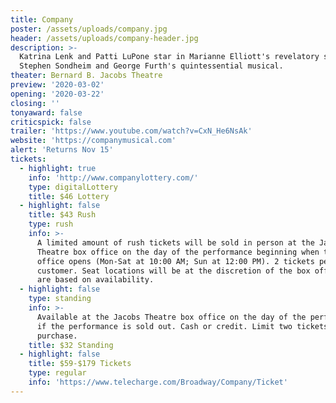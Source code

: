 ```yaml
---
title: Company
poster: /assets/uploads/company.jpg
header: /assets/uploads/company-header.jpg
description: >-
  Katrina Lenk and Patti LuPone star in Marianne Elliott's revelatory staging of
  Stephen Sondheim and George Furth's quintessential musical.
theater: Bernard B. Jacobs Theatre
preview: '2020-03-02'
opening: '2020-03-22'
closing: ''
tonyaward: false
criticspick: false
trailer: 'https://www.youtube.com/watch?v=CxN_He6NsAk'
website: 'https://companymusical.com'
alert: 'Returns Nov 15'
tickets:
  - highlight: true
    info: 'http://www.companylottery.com/'
    type: digitalLottery
    title: $46 Lottery
  - highlight: false
    title: $43 Rush
    type: rush
    info: >-
      A limited amount of rush tickets will be sold in person at the Jacobs
      Theatre box office on the day of the performance beginning when the box
      office opens (Mon-Sat at 10:00 AM; Sun at 12:00 PM). 2 tickets per
      customer. Seat locations will be at the discretion of the box office and
      are based on availability.
  - highlight: false
    type: standing
    info: >-
      Available at the Jacobs Theatre box office on the day of the performance
      if the performance is sold out. Cash or credit. Limit two tickets per
      purchase.
    title: $32 Standing
  - highlight: false
    title: $59-$179 Tickets
    type: regular
    info: 'https://www.telecharge.com/Broadway/Company/Ticket'
---
```

